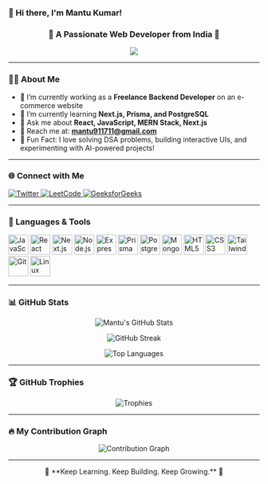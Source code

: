 ### 👋 Hi there, I'm Mantu Kumar!

<h3 align="center">🚀 A Passionate Web Developer from India 🚀</h3>

<p align="center">
  <img src="https://readme-typing-svg.herokuapp.com/?lines=Frontend%20Developer;MERN%20Stack%20Enthusiast;React%20Lover;Next.js%20Explorer;Always%20Learning%20New%20Techs&center=true&width=500&height=50" />
</p>

---

### 🧑‍💻 About Me

- 🔭 I’m currently working as a **Freelance Backend Developer** on an e-commerce website
- 🌱 I’m currently learning **Next.js, Prisma, and PostgreSQL**
- 💬 Ask me about **React, JavaScript, MERN Stack, Next.js**
- 💎 Reach me at: **mantu911711@gmail.com**
- 🚀 Fun Fact: I love solving DSA problems, building interactive UIs, and experimenting with AI-powered projects!

---

### 🌐 Connect with Me

<p align="left">
  <a href="https://twitter.com/mantu_kumar91" target="_blank">
    <img src="https://img.shields.io/badge/Twitter-1DA1F2?style=for-the-badge&logo=twitter&logoColor=white" alt="Twitter" />
  </a>
  <a href="https://www.leetcode.com/mantu_kumar91" target="_blank">
    <img src="https://img.shields.io/badge/LeetCode-FFA116?style=for-the-badge&logo=leetcode&logoColor=black" alt="LeetCode" />
  </a>
  <a href="https://auth.geeksforgeeks.org/user/mantu_kumar91" target="_blank">
    <img src="https://img.shields.io/badge/GeeksforGeeks-0F9D58?style=for-the-badge&logo=geeksforgeeks&logoColor=white" alt="GeeksforGeeks" />
  </a>
</p>

---

### 🚀 Languages & Tools

<p align="left">
  <img src="https://cdn.jsdelivr.net/gh/devicons/devicon/icons/javascript/javascript-original.svg" width="40" height="40" alt="JavaScript"/>
  <img src="https://cdn.jsdelivr.net/gh/devicons/devicon/icons/react/react-original.svg" width="40" height="40" alt="React"/>
  <img src="https://cdn.jsdelivr.net/gh/devicons/devicon/icons/nextjs/nextjs-original.svg" width="40" height="40" alt="Next.js"/>
  <img src="https://cdn.jsdelivr.net/gh/devicons/devicon/icons/nodejs/nodejs-original.svg" width="40" height="40" alt="Node.js"/>
  <img src="https://cdn.jsdelivr.net/gh/devicons/devicon/icons/express/express-original.svg" width="40" height="40" alt="Express"/>
  <img src="https://cdn.jsdelivr.net/gh/devicons/devicon/icons/prisma/prisma-original.svg" width="40" height="40" alt="Prisma"/>
  <img src="https://cdn.jsdelivr.net/gh/devicons/devicon/icons/postgresql/postgresql-original.svg" width="40" height="40" alt="PostgreSQL"/>
  <img src="https://cdn.jsdelivr.net/gh/devicons/devicon/icons/mongodb/mongodb-original.svg" width="40" height="40" alt="MongoDB"/>
  <img src="https://cdn.jsdelivr.net/gh/devicons/devicon/icons/html5/html5-original.svg" width="40" height="40" alt="HTML5"/>
  <img src="https://cdn.jsdelivr.net/gh/devicons/devicon/icons/css3/css3-original.svg" width="40" height="40" alt="CSS3"/>
  <img src="https://upload.wikimedia.org/wikipedia/commons/d/d5/Tailwind_CSS_Logo.svg" width="40" height="40" alt="Tailwind CSS"/>
  <img src="https://cdn.jsdelivr.net/gh/devicons/devicon/icons/git/git-original.svg" width="40" height="40" alt="Git"/>
  <img src="https://cdn.jsdelivr.net/gh/devicons/devicon/icons/linux/linux-original.svg" width="40" height="40" alt="Linux"/>
</p>

---

### 📊 GitHub Stats

<p align="center">
  <img src="https://github-readme-stats.vercel.app/api?username=mantu01&show_icons=true&theme=radical" alt="Mantu's GitHub Stats"/>
</p>

<p align="center">
  <img src="https://github-readme-streak-stats.herokuapp.com/?user=mantu01&theme=radical" alt="GitHub Streak"/>
</p>

<p align="center">
  <img src="https://github-readme-stats.vercel.app/api/top-langs/?username=mantu01&layout=compact&theme=radical" alt="Top Languages"/>
</p>

---

### 🏆 GitHub Trophies

<p align="center">
  <img src="https://github-profile-trophy.vercel.app/?username=mantu01&theme=onestar&row=2&column=3" alt="Trophies"/>
</p>

---

### 🔥 My Contribution Graph

<p align="center">
  <img src="https://github-contribution-graph.vercel.app/api?username=mantu01&theme=react-dark&area=true&hide_border=true" alt="Contribution Graph"/>
</p>

---

<p align="center">
  🚀 **Keep Learning. Keep Building. Keep Growing.** 🚀
</p>

